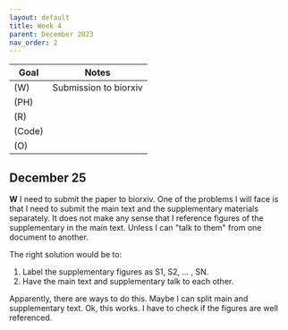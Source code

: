 ```yaml
---                     
layout: default                                              
title: Week 4                                                     
parent: December 2023                                                
nav_order: 2                                                        
---                                                                  
```

                                                                     
| Goal | Notes |                                                     
| ----------- | ----------- |                                        
|(W)| Submission to  biorxiv | 
|(PH)| |                                           
|(R)| |                                                              
|(Code)| |                            
|(O)|  |

## December 25

**W** I need to submit the paper to biorxiv. One of the problems I will face is that I need to submit the main text and the supplementary materials separately. It does not make any sense that I reference figures of the supplementary in the main text. Unless I can "talk to them" from one document to another.

The right solution would be to:

1. Label the supplementary figures as S1, S2, ... , SN.
2. Have the main text and supplementary talk to each other.

Apparently, there are ways to do this. Maybe I can split main and supplementary text. Ok, this works.
I have to check if the figures are well referenced.